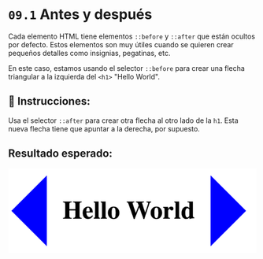 # `09.1` Antes y después

Cada elemento HTML tiene elementos `::before` y `::after` que están ocultos por defecto. Estos elementos son muy útiles cuando se quieren crear pequeños detalles como insignias, pegatinas, etc.

En este caso, estamos usando el selector `::before` para crear una flecha triangular a la izquierda del `<h1>` "Hello World".

## 📝 Instrucciones:

Usa el selector `::after` para crear otra flecha al otro lado de la `h1`. Esta nueva flecha tiene que apuntar a la derecha, por supuesto.

## Resultado esperado:

![Before and After](../../.learn/assets/BKz8ozg.png?raw=true)
